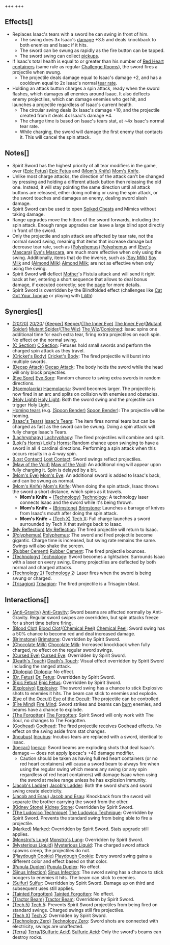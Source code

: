 +++
+++

Effects[]
---------


* Replaces Isaac's tears with a sword he can swing in front of him.
	+ The swing does 3x Isaac's [damage](/wiki/Damage "Damage") +3.5 and deals knockback to both enemies and Isaac if it hits.
	+ The sword can be swung as rapidly as the fire button can be tapped.
	+ The sword swing can collect [pickups](/wiki/Pickups "Pickups").
* If Isaac's total health is equal to or greater than his number of [Red Heart containers](/wiki/Health#Red_Heart_Containers "Health") (same rule as regular [Challenge Rooms](/wiki/Challenge_Room "Challenge Room")), the sword fires a projectile when swung.
	+ The projectile deals damage equal to Isaac's damage +2, and has a cooldown equal to 2x Isaac's normal [tear rate](/wiki/Tears "Tears").
* Holding an attack button charges a spin attack, ready when the sword flashes, which damages all enemies around Isaac. It also deflects enemy projectiles, which can damage enemies who get hit, and launches a projectile regardless of Isaac's current health.
	+ The circular swing deals 8x Isaac's damage +10, and the projectile created from it deals 4x Isaac's damage +4.
	+ The charge time is based on Isaac's tears stat, at ~4x Isaac's normal tear rate.
	+ While charging, the sword will damage the first enemy that contacts it. This will cancel the spin attack.


Notes[]
-------


* Spirit Sword has the highest priority of all tear modifiers in the game, over [(Epic Fetus)](/wiki/Epic_Fetus "Epic Fetus") [Epic Fetus](/wiki/Epic_Fetus "Epic Fetus") and [(Mom's Knife)](/wiki/Mom%27s_Knife "Mom's Knife") [Mom's Knife](/wiki/Mom%27s_Knife "Mom's Knife").
* Unlike most charge attacks, the direction of the attack can't be changed by pressing and holding a different attack button then releasing the old one. Instead, it will stay pointing the same direction until all attack buttons are released, either doing nothing or using the spin attack, or the sword touches and damages an enemy, dealing sword slash damage.
* Spirit Sword can be used to open [Spiked Chests](/wiki/Chests#Spiked_Chest "Chests") and Mimics without taking damage.
* Range upgrades move the hitbox of the sword forwards, including the spin attack. Enough range upgrades can leave a large blind spot directly in front of the sword.
* Only the projectile and spin attack are affected by tear rate, not the normal sword swing, meaning that items that increase damage but decrease tear rate, such as [(Polyphemus)](/wiki/Polyphemus "Polyphemus") [Polyphemus](/wiki/Polyphemus "Polyphemus") and [(Eve's Mascara)](/wiki/Eve%27s_Mascara "Eve's Mascara") [Eve's Mascara](/wiki/Eve%27s_Mascara "Eve's Mascara"), are much more effective when only using the swing. Additionally, items that do the inverse, such as [(Soy Milk)](/wiki/Soy_Milk "Soy Milk") [Soy Milk](/wiki/Soy_Milk "Soy Milk") and [(Almond Milk)](/wiki/Almond_Milk "Almond Milk") [Almond Milk](/wiki/Almond_Milk "Almond Milk"); are not as effective when only using the swing.
* Spirit Sword will deflect [Mother](/wiki/Mother "Mother")'s Fistula attack and will send it right back at her, entering a short sequence that allows to deal bonus damage, if executed correctly; see the [page](/wiki/Mother#Phase_1 "Mother") for more details.
* Spirit Sword is overridden by the Blindfolded effect (challenges like [Cat Got Your Tongue](/wiki/Cat_Got_Your_Tongue "Cat Got Your Tongue") or playing with [Lilith](/wiki/Lilith "Lilith"))


Synergies[]
-----------


* [(20/20)](/wiki/20/20 "20/20") [20/20](/wiki/20/20 "20/20")/ [(Keeper)](/wiki/Keeper "Keeper") [Keeper](/wiki/Keeper "Keeper")/[(The Inner Eye)](/wiki/The_Inner_Eye "The Inner Eye") [The Inner Eye](/wiki/The_Inner_Eye "The Inner Eye")/[(Mutant Spider)](/wiki/Mutant_Spider "Mutant Spider") [Mutant Spider](/wiki/Mutant_Spider "Mutant Spider")/[(The Wiz)](/wiki/The_Wiz "The Wiz") [The Wiz](/wiki/The_Wiz "The Wiz")/[Conjoined](/wiki/Conjoined "Conjoined"): Isaac spins one additional time for each extra tear, firing extra projectiles on each spin. No effect on the normal swing.
* [(C Section)](/wiki/C_Section "C Section") [C Section](/wiki/C_Section "C Section"): Fetuses hold small swords and perform the charged spin attack as they travel.
* [(Cricket's Body)](/wiki/Cricket%27s_Body "Cricket's Body") [Cricket's Body](/wiki/Cricket%27s_Body "Cricket's Body"): The fired projectile will burst into multiple swords.
* [(Decap Attack)](/wiki/Decap_Attack "Decap Attack") [Decap Attack](/wiki/Decap_Attack "Decap Attack"): The body holds the sword while the head will only block projectiles.
* [(Eye Sore)](/wiki/Eye_Sore "Eye Sore") [Eye Sore](/wiki/Eye_Sore "Eye Sore"): Random chance to swing extra swords in random directions.
* [(Haemolacria)](/wiki/Haemolacria "Haemolacria") [Haemolacria](/wiki/Haemolacria "Haemolacria"): Sword becomes larger. The projectile is now fired in an arc and splits on collision with enemies and obstacles.
* [(Holy Light)](/wiki/Holy_Light "Holy Light") [Holy Light](/wiki/Holy_Light "Holy Light"): Both the sword swing and the projectile can trigger Holy Light.
* [Homing tears](/wiki/Tears "Tears") (e.g. [(Spoon Bender)](/wiki/Spoon_Bender "Spoon Bender") [Spoon Bender](/wiki/Spoon_Bender "Spoon Bender")): The projectile will be homing.
* [(Isaac's Tears)](/wiki/Isaac%27s_Tears "Isaac's Tears") [Isaac's Tears](/wiki/Isaac%27s_Tears "Isaac's Tears"): The item fires normal tears but can be charged as fast as the sword can be swung. Doing a spin attack will fully charge Isaac's Tears.
* [(Lachryphagy)](/wiki/Lachryphagy "Lachryphagy") [Lachryphagy](/wiki/Lachryphagy "Lachryphagy"): The fired projectiles will combine and split.
* [(Loki's Horns)](/wiki/Loki%27s_Horns "Loki's Horns") [Loki's Horns](/wiki/Loki%27s_Horns "Loki's Horns"): Random chance upon swinging to have a sword in all 4 cardinal directions. Performing a spin attack when this occurs results in a 4-way spin.
* [(Lost Contact)](/wiki/Lost_Contact "Lost Contact") [Lost Contact](/wiki/Lost_Contact "Lost Contact"): Sword swings reflect projectiles.
* [(Maw of the Void)](/wiki/Maw_of_the_Void "Maw of the Void") [Maw of the Void](/wiki/Maw_of_the_Void "Maw of the Void"): An additional ring will appear upon fully charging it. Spin is delayed by a bit.
* [(Mom's Eye)](/wiki/Mom%27s_Eye "Mom's Eye") [Mom's Eye](/wiki/Mom%27s_Eye "Mom's Eye"): An additional sword is added to Isaac's back, and can be swung as normal.
* [(Mom's Knife)](/wiki/Mom%27s_Knife "Mom's Knife") [Mom's Knife](/wiki/Mom%27s_Knife "Mom's Knife"): When doing the spin attack, Isaac throws the sword a short distance, which spins as it travels.
	+ **Mom's Knife** + [(Technology)](/wiki/Technology "Technology") [Technology](/wiki/Technology "Technology"): A technology laser connects Isaac and the sword while it's being thrown.
	+ **Mom's Knife** + [(Brimstone)](/wiki/Brimstone "Brimstone") [Brimstone](/wiki/Brimstone "Brimstone"): Launches a barrage of knives from Isaac's mouth after doing the spin attack.
	+ **Mom's Knife** + [(Tech X)](/wiki/Tech_X "Tech X") [Tech X](/wiki/Tech_X "Tech X"): Full charge launches a sword surrounded by Tech X that swings back to Isaac.
* [(My Reflection)](/wiki/My_Reflection "My Reflection") [My Reflection](/wiki/My_Reflection "My Reflection"): The fired projectile will return to Isaac.
* [(Polyphemus)](/wiki/Polyphemus "Polyphemus") [Polyphemus](/wiki/Polyphemus "Polyphemus"): The sword and fired projectile become gigantic. Charge time is increased, but swing rate remains the same. Swings will also shake the screen.
* [(Rubber Cement)](/wiki/Rubber_Cement "Rubber Cement") [Rubber Cement](/wiki/Rubber_Cement "Rubber Cement"): The fired projectile bounces.
* [(Technology)](/wiki/Technology "Technology") [Technology](/wiki/Technology "Technology"): Sword becomes a lightsaber. Surrounds Isaac with a laser on every swing. Enemy projectiles are deflected by both normal and charged attacks.
* [(Technology 2)](/wiki/Technology_2 "Technology 2") [Technology 2](/wiki/Technology_2 "Technology 2"): Laser fires when the sword is being swung or charged.
* [(Trisagion)](/wiki/Trisagion "Trisagion") [Trisagion](/wiki/Trisagion "Trisagion"): The fired projectile is a Trisagion blast.


Interactions[]
--------------


* [(Anti-Gravity)](/wiki/Anti-Gravity "Anti-Gravity") [Anti-Gravity](/wiki/Anti-Gravity "Anti-Gravity"): Sword beams are affected normally by Anti-Gravity. Regular sword swipes are overridden, but spin attacks freeze for a short time before firing.
* [(Blood Clot)](/wiki/Blood_Clot "Blood Clot") [Blood Clot](/wiki/Blood_Clot "Blood Clot")/[(Chemical Peel)](/wiki/Chemical_Peel "Chemical Peel") [Chemical Peel](/wiki/Chemical_Peel "Chemical Peel"): Sword swing has a 50% chance to become red and deal increased damage.
* [(Brimstone)](/wiki/Brimstone "Brimstone") [Brimstone](/wiki/Brimstone "Brimstone"): Overridden by Spirit Sword.
* [(Chocolate Milk)](/wiki/Chocolate_Milk "Chocolate Milk") [Chocolate Milk](/wiki/Chocolate_Milk "Chocolate Milk"): Increased knockback when fully charged, no effect on the regular sword swings.
* [(Cursed Eye)](/wiki/Cursed_Eye "Cursed Eye") [Cursed Eye](/wiki/Cursed_Eye "Cursed Eye"): Overridden by Spirit Sword.
* [(Death's Touch)](/wiki/Death%27s_Touch "Death's Touch") [Death's Touch](/wiki/Death%27s_Touch "Death's Touch"): Visual effect overridden by Spirit Sword including the ranged attack.
* [(Diplopia)](/wiki/Diplopia "Diplopia") [Diplopia](/wiki/Diplopia "Diplopia"): No effect.
* [(Dr. Fetus)](/wiki/Dr._Fetus "Dr. Fetus") [Dr. Fetus](/wiki/Dr._Fetus "Dr. Fetus"): Overridden by Spirit Sword.
* [(Epic Fetus)](/wiki/Epic_Fetus "Epic Fetus") [Epic Fetus](/wiki/Epic_Fetus "Epic Fetus"): Overridden by Spirit Sword.
* [(Explosivo)](/wiki/Explosivo "Explosivo") [Explosivo](/wiki/Explosivo "Explosivo"): The sword swing has a chance to stick Explosivo shots to enemies it hits. The beam can stick to enemies and explode.
* [(Eye of the Occult)](/wiki/Eye_of_the_Occult "Eye of the Occult") [Eye of the Occult](/wiki/Eye_of_the_Occult "Eye of the Occult"): The projectile can be controlled.
* [(Fire Mind)](/wiki/Fire_Mind "Fire Mind") [Fire Mind](/wiki/Fire_Mind "Fire Mind"): Sword strikes and beams can [burn](/wiki/Burn "Burn") enemies, and beams have a chance to explode.
* [(The Forgotten)](/wiki/The_Forgotten "The Forgotten") [The Forgotten](/wiki/The_Forgotten "The Forgotten"): Spirit Sword will only work with The Soul, no changes to The Forgotten.
* [(Godhead)](/wiki/Godhead "Godhead") [Godhead](/wiki/Godhead "Godhead"): The fired projectile receives Godhead effects. No effect on the swing aside from stat changes.
* [(Incubus)](/wiki/Incubus "Incubus") [Incubus](/wiki/Incubus "Incubus"): Incubus tears are replaced with a sword, identical to Isaac.
* [(Ipecac)](/wiki/Ipecac "Ipecac") [Ipecac](/wiki/Ipecac "Ipecac"): Sword beams are exploding shots that deal Isaac's damage — does not apply Ipecac's +40 damage modifier.
	+ Caution should be taken as having full red heart containers (or no red heart containers) will cause a sword beam to always fire when using the regular swing which means any swing (or any spin regardless of red heart containers) will damage Isaac when using the sword at melee range unless he has explosion immunity.
* [(Jacob's Ladder)](/wiki/Jacob%27s_Ladder "Jacob's Ladder") [Jacob's Ladder](/wiki/Jacob%27s_Ladder "Jacob's Ladder"): Both the sword shots and sword swing create electricity.
* [(Jacob and Esau)](/wiki/Jacob_and_Esau "Jacob and Esau") [Jacob and Esau](/wiki/Jacob_and_Esau "Jacob and Esau"): Knockback from the sword will separate the brother carrying the sword from the other.
* [(Kidney Stone)](/wiki/Kidney_Stone "Kidney Stone") [Kidney Stone](/wiki/Kidney_Stone "Kidney Stone"): Overridden by Spirit Sword.
* [(The Ludovico Technique)](/wiki/The_Ludovico_Technique "The Ludovico Technique") [The Ludovico Technique](/wiki/The_Ludovico_Technique "The Ludovico Technique"): Overridden by Spirit Sword. Prevents the standard swing from being able to fire a projectile.
* [(Marked)](/wiki/Marked "Marked") [Marked](/wiki/Marked "Marked"): Overridden by Spirit Sword. Stats upgrade still applies.
* [(Monstro's Lung)](/wiki/Monstro%27s_Lung "Monstro's Lung") [Monstro's Lung](/wiki/Monstro%27s_Lung "Monstro's Lung"): Overridden by Spirit Sword.
* [(Mysterious Liquid)](/wiki/Mysterious_Liquid "Mysterious Liquid") [Mysterious Liquid](/wiki/Mysterious_Liquid "Mysterious Liquid"): The charged sword attack spawns creep, the projectiles do not.
* [(Playdough Cookie)](/wiki/Playdough_Cookie "Playdough Cookie") [Playdough Cookie](/wiki/Playdough_Cookie "Playdough Cookie"): Every sword swing gains a different color and effect based on that color.
* [(Pupula Duplex)](/wiki/Pupula_Duplex "Pupula Duplex") [Pupula Duplex](/wiki/Pupula_Duplex "Pupula Duplex"): No effect.
* [(Sinus Infection)](/wiki/Sinus_Infection "Sinus Infection") [Sinus Infection](/wiki/Sinus_Infection "Sinus Infection"): The sword swing has a chance to stick boogers to enemies it hits. The beam can stick to enemies.
* [(Sulfur)](/wiki/Sulfur "Sulfur") [Sulfur](/wiki/Sulfur "Sulfur"): Overridden by Spirit Sword. Damage up on third and subsequent uses still applies.
* [(Tainted Forgotten)](/wiki/Tainted_Forgotten "Tainted Forgotten") [Tainted Forgotten](/wiki/Tainted_Forgotten "Tainted Forgotten"): No effect.
* [(Tractor Beam)](/wiki/Tractor_Beam "Tractor Beam") [Tractor Beam](/wiki/Tractor_Beam "Tractor Beam"): Overridden by Spirit Sword.
* [(Tech.5)](/wiki/Tech.5 "Tech.5") [Tech.5](/wiki/Tech.5 "Tech.5"): Prevents Spirit Sword projectiles from being fired on standard swings. Charged swings still fire projectiles.
* [(Tech X)](/wiki/Tech_X "Tech X") [Tech X](/wiki/Tech_X "Tech X"): Overridden by Spirit Sword.
* [(Technology Zero)](/wiki/Technology_Zero "Technology Zero") [Technology Zero](/wiki/Technology_Zero "Technology Zero"): Sword shots are connected with electricity, swings are unaffected.
* [(Terra)](/wiki/Terra "Terra") [Terra](/wiki/Terra "Terra")/[(Sulfuric Acid)](/wiki/Sulfuric_Acid "Sulfuric Acid") [Sulfuric Acid](/wiki/Sulfuric_Acid "Sulfuric Acid"): Only the sword's beams can destroy rocks.


